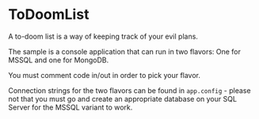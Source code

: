 # ToDoomList

A to-doom list is a way of keeping track of your evil plans.

The sample is a console application that can run in two flavors: One for MSSQL and one for MongoDB.

You must comment code in/out in order to pick your flavor.

Connection strings for the two flavors can be found in `app.config` - please not that you must go and create an appropriate database on your SQL Server for the MSSQL variant to work.